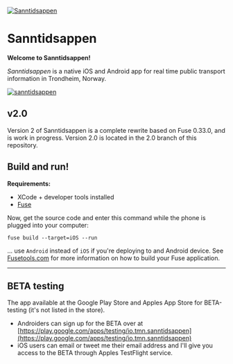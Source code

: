 [![Sanntidsappen](http://sanntidsappen.9u.no/favicon_small.png)](http://sanntidsappen.9u.no)

# Sanntidsappen

**Welcome to Sanntidsappen!**

_Sanntidsappen_ is a native iOS and Android app for real time public transport information in Trondheim, Norway.

[![sanntidsappen](https://9u.no/media/fusebus4.png)](https://9u.no/media/fusebus3.png)


## v2.0

Version 2 of Sanntidsappen is a complete rewrite based on Fuse 0.33.0, and is work in progress. Version 2.0 is located in the 2.0 branch of this repository.


## Build and run!

**Requirements:**

* XCode + developer tools installed
* [Fuse](http://fusetools.com/)

Now, get the source code and enter this command while the phone is plugged into your computer:


```
fuse build --target=iOS --run
```

... use `Android` instead of `iOS` if you're deploying to and Android device. See [Fusetools.com](http://fusetools.com/) for more information on how to build your Fuse application.


---


## BETA testing

The app available at the Google Play Store and Apples App Store for BETA-testing (it's not listed in the store).

* Androiders can sign up for the BETA over at [https://play.google.com/apps/testing/io.tmn.sanntidsappen](https://play.google.com/apps/testing/io.tmn.sanntidsappen)
* iOS users can email or tweet me their email address and I'll give you access to the BETA through Apples TestFlight service.
